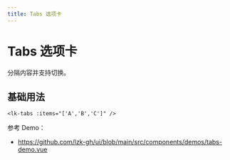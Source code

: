 ```yaml
---
title: Tabs 选项卡
---
```


# Tabs 选项卡

分隔内容并支持切换。

## 基础用法

```vue
<lk-tabs :items="['A','B','C']" />
```

参考 Demo：
- https://github.com/lzk-gh/ui/blob/main/src/components/demos/tabs-demo.vue
